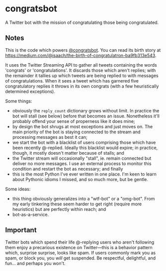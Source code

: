 # congratsbot
A Twitter bot with the mission of congratulating those being congratulated.
## Notes

This is the code which powers [@congratsbot](https://twitter.com/congratsbot). You can read its birth story at https://medium.com/@isaach/the-birth-of-congratulatron-ba9fb313e543.

It uses the Twitter Streaming API to gather all tweets containing the words 'congrats' or 'congratulations'. It discards those which aren't replies; with the remainder it tallies up which tweets are being replied to with messages of congratulations. When it sees a tweet which has garnered five congratulatory replies it throws in its own congrats (with a few heuristically determined exceptions).

Some things:
- obviously the `reply_count` dictionary grows without limit. In practice the bot will stall (see below) before that becomes an issue. Nonetheless it'll probably offend your sense of properness like it does mine;
- by design the bot shrugs at most exceptions and just moves on. The main priority of the bot is staying connected to the stream and processing messages as best it can;
- we start the bot with a blacklist of users comprising those which have been recently @-replied. Ideally this blacklist would expire; in practice, though, it mostly doesn't matter because of stalls; and
- the Twitter stream will occasionally "stall", ie. remain connected but deliver no more messages. I use an external process to monitor this condition and restart the bot as necessary; and finally
- this is the most Python I've ever written in one place. I'm keen to learn about Pythonic idioms I missed, and so much more, but be gentle.

Some ideas:
- this thing obviously generalizes into a "wtf-bot" or a "omg-bot". From my early tinkering these seem harder to get right (require more heuristics) but are perfectly within reach; and
- bot-as-a-service.

## Important

Twitter bots which spend their life @-replying users who aren't following them enjoy a precarious existence on Twitter—this is a behavior pattern which, surprise surprise, looks like spam. If users commonly mark you as spam, or block you, you *will* get suspended. Be respectful, delightful, and fun… and perhaps you won't. 
